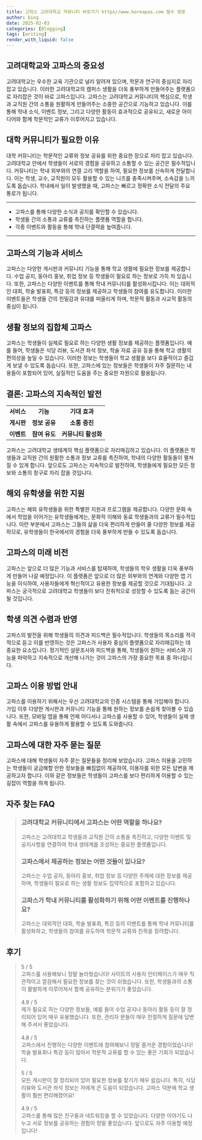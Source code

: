 ```yaml
---
title: 고파스 고려대학교 커뮤니티 바로가기 https//www.koreapas.com 필수 방문
author: bing
date: 2025-02-03
categories: [Blogging]
tags: [writing]
render_with_liquid: false
---
```



<h2 id='고려대학교와 고파스의 중요성'>고려대학교와 고파스의 중요성</h2>

<p>고려대학교는 우수한 교육 기관으로 널리 알려져 있으며, 학문과 연구의 중심지로 자리잡고 있습니다. 이러한 고려대학교의 캠퍼스 생활을 더욱 풍부하게 만들어주는 플랫폼으로 자리잡은 것이 바로 고파스입니다. 고파스는 고려대학교 커뮤니티의 핵심으로, 학생과 교직원 간의 소통을 원활하게 만들어주는 소중한 공간으로 기능하고 있습니다. 이를 통해 학내 소식, 이벤트 정보, 그리고 다양한 활동이 효과적으로 공유되고, 새로운 아이디어와 함께 학문적인 교류가 이루어지고 있습니다.</p>

<h2 id='대학 커뮤니티가 필요한 이유'>대학 커뮤니티가 필요한 이유</h2>

<p>대학 커뮤니티는 학문적인 교류와 정보 공유를 위한 중요한 장으로 자리 잡고 있습니다. 고려대학교 안에서 학생들이 서로의 경험을 공유하고 소통할 수 있는 공간은 필수적입니다. 커뮤니티는 학내 외부와의 연결 고리 역할을 하여, 필요한 정보를 신속하게 전달합니다. 이는 학생, 교수, 교직원이 모두 활용할 수 있는 니즈를 충족시켜주며, 소속감을 느끼도록 돕습니다. 학내에서 일이 발생했을 때, 고파스는 빠르고 정확한 소식 전달의 주요 통로가 됩니다.</p>

<hr />

<ul>
    <li>고파스를 통해 다양한 소식과 공지를 확인할 수 있습니다.</li>
    <li>학생들 간의 소통과 교류를 촉진하는 플랫폼 역할을 합니다.</li>
    <li>각종 이벤트와 활동을 통해 학내 단결력을 높여줍니다.</li>
</ul>

<hr />

<h2 id='고파스의 기능과 서비스'>고파스의 기능과 서비스</h2>

<p>고파스는 다양한 게시판과 커뮤니티 기능을 통해 학교 생활에 필요한 정보를 제공합니다. 수업 공지, 동아리 홍보, 취업 정보 등 학생들이 필요로 하는 정보로 가득 차 있습니다. 또한, 고파스는 다양한 이벤트를 통해 학내 커뮤니티를 활성화시킵니다. 이는 대외적인 대회, 학술 발표회, 특강 등의 정보를 제공하고 학생들의 참여를 유도합니다. 이러한 이벤트들은 학생들 간의 친밀감과 유대를 떠올리게 하며, 학문적 활동과 사교적 활동의 중심이 됩니다.</p>

<h2 id='생활 정보의 집합체 고파스'>생활 정보의 집합체 고파스</h2>

<p>고파스는 학생들이 실제로 필요로 하는 다양한 생활 정보를 제공하는 플랫폼입니다. 예를 들어, 학생들은 식당 리뷰, 도서관 좌석 정보, 학술 자료 공유 등을 통해 학교 생활의 편의성을 높일 수 있습니다. 이러한 정보는 학생들이 학교 생활을 보다 효율적이고 즐겁게 보낼 수 있도록 돕습니다. 또한, 고파스에 있는 정보들은 학생들이 자주 질문하는 내용들이 포함되어 있어, 실질적인 도움을 주는 중요한 자원으로 활용됩니다.</p>

<h2 id='결론: 고파스의 지속적인 발전'>결론: 고파스의 지속적인 발전</h2>

<table>
    <tr>
        <td style="text-align: center; height: 17px;"><b>서비스</b></td>
        <td style="text-align: center; height: 17px;"><b>기능</b></td>
        <td style="text-align: center; height: 17px;"><b>기대 효과</b></td>
    </tr>
    <tr>
        <td style="text-align: center; height: 17px;"><b>게시판</b></td>
        <td style="text-align: center; height: 17px;"><b>정보 공유</b></td>
        <td style="text-align: center; height: 17px;"><b>소통 증진</b></td>
    </tr>
    <tr>
        <td style="text-align: center; height: 17px;"><b>이벤트</b></td>
        <td style="text-align: center; height: 17px;"><b>참여 유도</b></td>
        <td style="text-align: center; height: 17px;"><b>커뮤니티 활성화</b></td>
    </tr>
</table>

<p>고파스는 고려대학교 생태계의 핵심 플랫폼으로 자리매김하고 있습니다. 이 플랫폼은 학생들과 교직원 간의 원활한 소통과 정보 교류를 촉진하여, 학내의 다양한 활동들이 펼쳐질 수 있게 합니다. 앞으로도 고파스는 지속적으로 발전하여, 학생들에게 필요한 모든 정보와 소통의 창구로 자리 잡을 것입니다.</p>

<h2 id='해외 유학생을 위한 지원'>해외 유학생을 위한 지원</h2>

<p>고파스는 해외 유학생들을 위한 특별한 지원과 프로그램을 제공합니다. 다양한 문화 속에서 학업을 이어가는 유학생들에게는, 문화적 이해와 동료 학생들과의 교류가 필수적입니다. 이런 부분에서 고파스는 그들의 삶을 더욱 편리하게 만들어 줄 다양한 정보를 제공하므로, 유학생들이 한국에서의 경험을 더욱 풍부하게 만들 수 있도록 돕습니다.</p>

<h2 id='고파스의 미래 비전'>고파스의 미래 비전</h2>

<p>고파스는 앞으로 더 많은 기능과 서비스를 탑재하여, 학생들의 학우 생활을 더욱 풍부하게 만들어 나갈 예정입니다. 이 플랫폼은 앞으로 더 많은 외부와의 연계와 다양한 앱 기능을 이식하여, 사용자들에게 혁신적이고 유용한 정보를 제공할 것으로 기대됩니다. 고파스는 궁극적으로 고려대학교 학생들이 보다 진취적으로 성장할 수 있도록 돕는 공간이 될 것입니다.</p>

<h2 id='학생 의견 수렴과 반영'>학생 의견 수렴과 반영</h2>

<p>고파스의 발전을 위해 학생들의 의견과 피드백은 필수적입니다. 학생들의 목소리를 적극적으로 듣고 이를 반영하는 것은 고파스가 사용자 중심의 플랫폼으로 자리매김하는 데 중요한 요소입니다. 정기적인 설문조사와 피드백을 통해, 학생들이 원하는 서비스와 기능을 파악하고 지속적으로 개선해 나가는 것이 고파스의 가장 중요한 목표 중 하나입니다.</p>

<h2 id='고파스 이용 방법 안내'>고파스 이용 방법 안내</h2>

<p>고파스를 이용하기 위해서는 우선 고려대학교의 인증 시스템을 통해 가입해야 합니다. 가입 이후 다양한 게시판과 커뮤니티 기능을 통해 원하는 정보를 손쉽게 찾아볼 수 있습니다. 또한, 모바일 앱을 통해 언제 어디서나 고파스를 사용할 수 있어, 학생들이 실제 생활 속에서 고파스를 유용하게 활용할 수 있도록 도와줍니다.</p>

<h2 id='고파스에 대한 자주 묻는 질문'>고파스에 대한 자주 묻는 질문</h2>

<p>고파스에 대해 학생들이 자주 묻는 질문들을 정리해 보았습니다. 고파스 이용을 고민하는 학생들이 궁금해할 만한 정보들을 빠짐없이 제공하여, 이용자를 위한 모든 답변을 제공하고자 합니다. 이와 같은 정보들은 학생들이 고파스를 보다 편리하게 이용할 수 있는 길잡이 역할을 하게 됩니다.</p>


<h2 id='자주_찾는_FAQ'>자주 찾는 FAQ</h2>
<div itemscope="" itemtype="https://schema.org/FAQPage"> 
<blockquote> 
<div itemscope="" itemprop="mainEntity" itemtype="https://schema.org/Question"> 
<h3 itemprop="name">고려대학교 커뮤니티에서 고파스는 어떤 역할을 하나요?</h3> 
<div itemscope="" itemprop="acceptedAnswer" itemtype="https://schema.org/Answer"> 
<span itemprop="text"> 
<p>고파스는 고려대학교 학생들과 교직원 간의 소통을 촉진하고, 다양한 이벤트 및 공지사항을 연결하여 학내 생태계를 조성하는 중요한 플랫폼입니다.</p> 
</span> 
</div> 
</div> 

<div itemscope="" itemprop="mainEntity" itemtype="https://schema.org/Question"> 
<h3 itemprop="name">고파스에서 제공하는 정보는 어떤 것들이 있나요?</h3> 
<div itemscope="" itemprop="acceptedAnswer" itemtype="https://schema.org/Answer"> 
<span itemprop="text"> 
<p>고파스는 수업 공지, 동아리 홍보, 취업 정보 등 다양한 주제에 대한 정보를 제공하며, 학생들이 필요로 하는 생활 정보도 집약적으로 포함하고 있습니다.</p> 
</span> 
</div> 
</div> 

<div itemscope="" itemprop="mainEntity" itemtype="https://schema.org/Question"> 
<h3 itemprop="name">고파스가 학내 커뮤니티를 활성화하기 위해 어떤 이벤트를 진행하나요?</h3> 
<div itemscope="" itemprop="acceptedAnswer" itemtype="https://schema.org/Answer"> 
<span itemprop="text"> 
<p>고파스는 대외적인 대회, 학술 발표회, 특강 등의 이벤트를 통해 학내 커뮤니티를 활성화하고, 학생들의 참여를 유도하여 학문적 교류와 친목을 장려합니다.</p> 
</span> 
</div> 
</div> 
</blockquote> 
</div>
<h2 id='후기'>후기</h2>
<div itemscope itemtype="https://schema.org/Product">
  <blockquote>
  <div itemprop="review" itemscope itemtype="https://schema.org/Review">
      <div itemprop="reviewRating" itemscope itemtype="https://schema.org/Rating"> <span itemprop="ratingValue">5</span> / <span itemprop="bestRating">5</span> </div>
      <span itemprop="reviewBody">고파스를 사용해보니 정말 놀라웠습니다! 사이트의 사용자 인터페이스가 매우 직관적이고 깔끔해서 필요한 정보를 찾는 것이 쉬웠습니다. 또한, 학생들과의 소통이 활발하게 이루어져서 함께 공유하는 분위기가 좋았습니다.</span>
  </div>
  <br>
  <div itemprop="review" itemscope itemtype="https://schema.org/Review">
      <div itemprop="reviewRating" itemscope itemtype="https://schema.org/Rating"> <span itemprop="ratingValue">4.9</span> / <span itemprop="bestRating">5</span> </div>
      <span itemprop="reviewBody">제가 필요로 하는 다양한 정보들, 예를 들어 수업 공지나 동아리 활동 등이 잘 정리되어 있어 매우 유용했습니다. 또한, 관리자 분들이 매우 친절하게 질문에 답변해 주셔서 좋았습니다.</span>
  </div>
  <br>
  <div itemprop="review" itemscope itemtype="https://schema.org/Review">
      <div itemprop="reviewRating" itemscope itemtype="https://schema.org/Rating"> <span itemprop="ratingValue">4.8</span> / <span itemprop="bestRating">5</span> </div>
      <span itemprop="reviewBody">고파스에서 진행하는 다양한 이벤트에 참여해보니 정말 즐거운 경험이었습니다! 학술 발표회나 특강 등이 많아서 학문적 교류를 할 수 있는 좋은 기회가 되었습니다.</span>
  </div>
  <br>
  <div itemprop="review" itemscope itemtype="https://schema.org/Review">
      <div itemprop="reviewRating" itemscope itemtype="https://schema.org/Rating"> <span itemprop="ratingValue">5</span> / <span itemprop="bestRating">5</span> </div>
      <span itemprop="reviewBody">모든 게시판이 잘 정리되어 있어 필요한 정보를 찾기가 매우 쉽습니다. 특히, 식당 리뷰와 도서관 좌석 정보는 저에게 큰 도움이 되었습니다. 고파스 덕분에 학교 생활이 훨씬 편리해졌어요!</span>
  </div>
  <br>
  <div itemprop="review" itemscope itemtype="https://schema.org/Review">
      <div itemprop="reviewRating" itemscope itemtype="https://schema.org/Rating"> <span itemprop="ratingValue">4.9</span> / <span itemprop="bestRating">5</span> </div>
      <span itemprop="reviewBody">고파스를 통해 많은 친구들과 네트워킹을 할 수 있었습니다. 다양한 이야기도 나누고 서로 정보를 공유하는 경험이 정말 좋았습니다. 앞으로도 자주 이용할 예정입니다!</span>
  </div>
  </blockquote>
</div>
